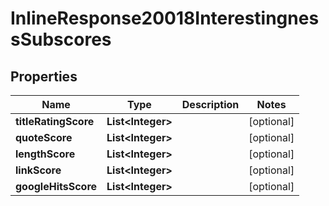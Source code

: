 

# InlineResponse20018InterestingnessSubscores

## Properties

Name | Type | Description | Notes
------------ | ------------- | ------------- | -------------
**titleRatingScore** | **List&lt;Integer&gt;** |  |  [optional]
**quoteScore** | **List&lt;Integer&gt;** |  |  [optional]
**lengthScore** | **List&lt;Integer&gt;** |  |  [optional]
**linkScore** | **List&lt;Integer&gt;** |  |  [optional]
**googleHitsScore** | **List&lt;Integer&gt;** |  |  [optional]




